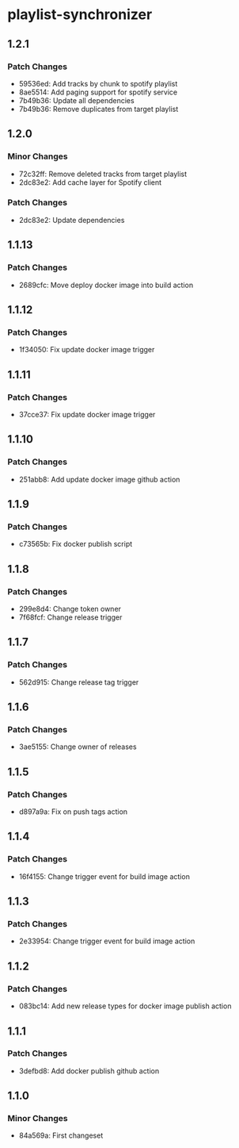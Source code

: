# playlist-synchronizer

## 1.2.1

### Patch Changes

-   59536ed: Add tracks by chunk to spotify playlist
-   8ae5514: Add paging support for spotify service
-   7b49b36: Update all dependencies
-   7b49b36: Remove duplicates from target playlist

## 1.2.0

### Minor Changes

-   72c32ff: Remove deleted tracks from target playlist
-   2dc83e2: Add cache layer for Spotify client

### Patch Changes

-   2dc83e2: Update dependencies

## 1.1.13

### Patch Changes

-   2689cfc: Move deploy docker image into build action

## 1.1.12

### Patch Changes

-   1f34050: Fix update docker image trigger

## 1.1.11

### Patch Changes

-   37cce37: Fix update docker image trigger

## 1.1.10

### Patch Changes

-   251abb8: Add update docker image github action

## 1.1.9

### Patch Changes

-   c73565b: Fix docker publish script

## 1.1.8

### Patch Changes

-   299e8d4: Change token owner
-   7f68fcf: Change release trigger

## 1.1.7

### Patch Changes

-   562d915: Change release tag trigger

## 1.1.6

### Patch Changes

-   3ae5155: Change owner of releases

## 1.1.5

### Patch Changes

-   d897a9a: Fix on push tags action

## 1.1.4

### Patch Changes

-   16f4155: Change trigger event for build image action

## 1.1.3

### Patch Changes

-   2e33954: Change trigger event for build image action

## 1.1.2

### Patch Changes

-   083bc14: Add new release types for docker image publish action

## 1.1.1

### Patch Changes

-   3defbd8: Add docker publish github action

## 1.1.0

### Minor Changes

-   84a569a: First changeset
